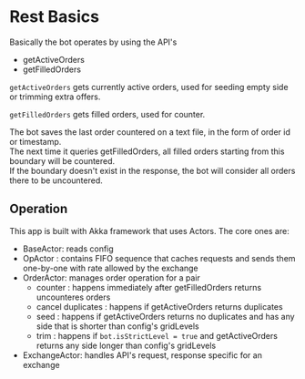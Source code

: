 # Rest Basics

Basically the bot operates by using the API's
- getActiveOrders
- getFilledOrders

`getActiveOrders` gets currently active orders, used for seeding empty side or trimming extra offers.

`getFilledOrders` gets filled orders, used for counter.

The bot saves the last order countered on a text file, in the form of order id or timestamp. <br>
The next time it queries getFilledOrders, all filled orders starting from this boundary will be countered. <br>
If the boundary doesn't exist in the response, the bot will consider all orders there to be uncountered.<br>

## Operation

This app is built with Akka framework that uses Actors. The core ones are:
- BaseActor: reads config
- OpActor : contains FIFO sequence that caches requests and sends them one-by-one with rate allowed by the exchange
- OrderActor: manages order operation for a pair
    - counter : happens immediately after getFilledOrders returns uncounteres orders
    - cancel duplicates : happens if getActiveOrders returns duplicates
    - seed : happens if getActiveOrders returns no duplicates and has any side that is shorter than config's gridLevels
    - trim : happens if `bot.isStrictLevel = true` and getActiveOrders returns any side longer than config's gridLevels
- ExchangeActor: handles API's request, response specific for an exchange




